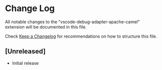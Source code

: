 # Change Log

All notable changes to the "vscode-debug-adapter-apache-camel" extension will be documented in this file.

Check [Keep a Changelog](http://keepachangelog.com/) for recommendations on how to structure this file.

## [Unreleased]

- Initial release